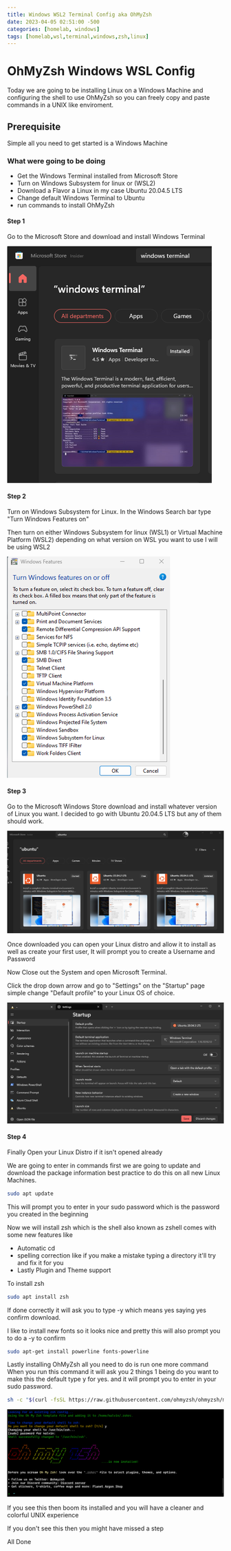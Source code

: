 ```yaml
---
title: Windows WSL2 Terminal Config aka OhMyZsh
date: 2023-04-05 02:51:00 -500
categories: [homelab, windows]
tags: [homelab,wsl,terminal,windows,zsh,linux]
---
```


# OhMyZsh Windows WSL Config

Today we are going to be installing Linux on a Windows Machine and configuring the shell to use OhMyZsh so you can freely copy and paste commands in a UNIX like enviroment.

## Prerequisite

Simple all you need to get started is a Windows Machine

### What were going to be doing
* Get the Windows Terminal installed from Microsoft Store
* Turn on Windows Subsystem for linux or (WSL2)
* Download a Flavor a Linux in my case Ubuntu 20.04.5 LTS
* Change default Windows Terminal to Ubuntu
* run commands to install OhMyZsh

#### Step 1

Go to the Microsoft Store and download and install Windows Terminal

![Alt text](/assets/2023-04-05%20WSL2%20Terminal%20Config%20IMG/get%20windows%20terminal.png)

#### Step 2

 Turn on Windows Subsystem for Linux. In the Windows Search bar type "Turn Windows Features on" 

 Then turn on either Windows Subsystem for linux (WSL1) or Virtual Machine Platform (WSL2) depending on what version on WSL you want to use I will be using WSL2

![Alt text](/assets/2023-04-05%20WSL2%20Terminal%20Config%20IMG/Turn%20on%20WSL2.png)

#### Step 3

 Go to the Microsoft Windows Store download and install whatever version of Linux you want. I decided to go with Ubuntu 20.04.5 LTS but any of them should work.

![Alt text](/assets/2023-04-05%20WSL2%20Terminal%20Config%20IMG/Microsoft%20store%20Ubuntu.png)

 Once downloaded you can open your Linux distro and allow it to install as well as create your first user, It will prompt you to create a Username and Password

 Now Close out the System and open Microsoft Terminal. 

 Click the drop down arrow and go to "Settings" on the "Startup" page simple change "Default profile" to your Linux OS of choice. 

![Alt text](/assets/2023-04-05%20WSL2%20Terminal%20Config%20IMG/Terminal%20Default%20Profile.png)

#### Step 4

Finally Open your Linux Distro if it isn't opened already

We are going to enter in commands first we are going to update and download the package information best practice to do this on all new Linux Machines. 
```bash
sudo apt update
```

This will prompt you to enter in your sudo password which is the password you created in the beginning

Now we will install zsh which is the shell also known as zshell comes with some new features like 
* Automatic cd
* spelling correction like if you make a mistake typing a directory it'll try and fix it for you
* Lastly Plugin and Theme support

To install zsh 
```bash
sudo apt install zsh
```
If done correctly it will ask you to type -y which means yes saying yes confirm download.

I like to install new fonts so it looks nice and pretty this will also prompt you to do a -y to confirm 

```bash
sudo apt-get install powerline fonts-powerline
```

Lastly installing OhMyZsh all you need to do is run one more command When you run this command it will ask you 2 things 1 being do you want to make this the default type y for yes. and it will prompt you to enter in your sudo password.

```bash
sh -c "$(curl -fsSL https://raw.githubusercontent.com/ohmyzsh/ohmyzsh/master/tools/install.sh)"
```

![Alt text](/assets/2023-04-05%20WSL2%20Terminal%20Config%20IMG/All%20done%20oh%20my%20zsh.png)

If you see this then boom its installed and you will have a cleaner and colorful UNIX experience 

If you don't see this then you might have missed a step

All Done